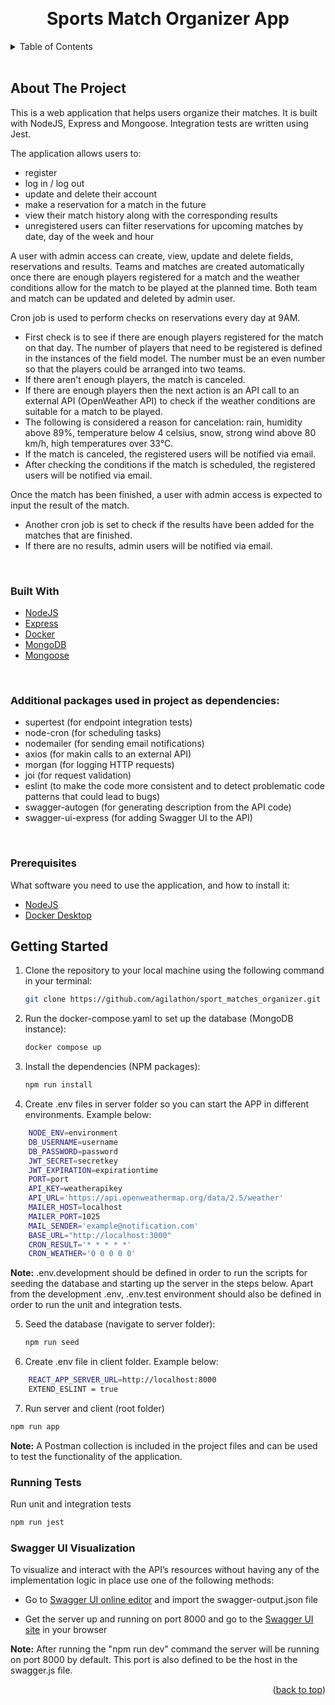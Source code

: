<a name="readme-top"></a>


<br />
<div align="center">

  <h1 align="center">Sports Match Organizer App</h1>
</div>



<!-- TABLE OF CONTENTS -->
<details>
  <summary>Table of Contents</summary>
  <ol>
    <li>
      <a href="#about-the-project">About The Project</a>
      <ul>
        <li><a href="#built-with">Built With</a></li>
      </ul>
    </li>
    <li>
      <a href="#getting-started">Getting Started</a>
      <ul>
      </ul>
    </li>
  </ol>
</details>
<br>



<!-- ABOUT THE PROJECT -->
## About The Project

This is a web application that helps users organize their matches. It is built with NodeJS, Express and Mongoose. Integration tests are written using Jest.

The application allows users to: 
- register 
- log in / log out
- update and delete their account
- make a reservation for a match in the future
- view their match history along with the corresponding results
- unregistered users can filter reservations for upcoming matches by date, day of the week and hour

A user with admin access can create, view, update and delete fields, reservations and results. Teams and matches are created automatically once there are enough players registered for a match and the weather conditions allow for the match to be played at the planned time. Both team and match can be updated and deleted by admin user.

Cron job is used to perform checks on reservations every day at 9AM. 
- First check is to see if there are enough players registered for the match on that day. The number of players that need to be registered is defined in the instances of the field model. The number must be an even number so that the players could be arranged into two teams. 
- If there aren't enough players, the match is canceled. 
- If there are enough players then the next action is an API call to an external API (OpenWeather API) to check if the weather conditions are suitable for a match to be played. 
- The following is considered a reason for cancelation: rain, humidity above 89%, temperature below 4 celsius, snow, strong wind above 80 km/h, high temperatures over 33°C.
- If the match is canceled, the registered users will be notified via email. 
- After checking the conditions if the match is scheduled, the registered users will be notified via email.

Once the match has been finished, a user with admin access is expected to input the result of the match. 
- Another cron job is set to check if the results have been added for the matches that are finished. 
- If there are no results, admin users will be notified via email.

<br>



### Built With


* [NodeJS](https://nodejs.org/)
* [Express](https://expressjs.com/)
* [Docker](https://www.docker.com/)
* [MongoDB](https://www.mongodb.com/)
* [Mongoose](https://www.mongoosejs.com/)

<br>

### Additional packages used in project as dependencies:
 - supertest (for endpoint integration tests) 
 - node-cron (for scheduling tasks) 
 - nodemailer (for sending email notifications)
 - axios (for makin calls to an external API)
 - morgan (for logging HTTP requests)
 - joi (for request validation)
 - eslint (to make the code more consistent and to detect problematic code patterns that could lead to bugs)
 - swagger-autogen (for generating description from the API code) 
 - swagger-ui-express (for adding Swagger UI to the API)

 <br>

### Prerequisites
What software you need to use the application, and how to install it:

- [NodeJS](https://nodejs.org/en/download/)
- [Docker Desktop](https://www.docker.com/products/docker-desktop/)

## Getting Started

1. Clone the repository to your local machine using the following command in your terminal:
   ```sh
   git clone https://github.com/agilathon/sport_matches_organizer.git
   ```


2. Run the docker-compose.yaml to set up the database (MongoDB instance):
   ```sh
   docker compose up
   ```


3. Install the dependencies (NPM packages):
   ```sh
   npm run install
   ```


4. Create .env files in server folder so you can start the APP in different environments. Example below:

```sh
    NODE_ENV=environment
    DB_USERNAME=username
    DB_PASSWORD=password
    JWT_SECRET=secretkey
    JWT_EXPIRATION=expirationtime
    PORT=port
    API_KEY=weatherapikey
    API_URL='https://api.openweathermap.org/data/2.5/weather'
    MAILER_HOST=localhost
    MAILER_PORT=1025    
    MAIL_SENDER='example@notification.com'
    BASE_URL="http://localhost:3000"
    CRON_RESULT='* * * * *'
    CRON_WEATHER='0 0 0 0 0'
```

**Note:**
.env.development should be defined in order to run the scripts for seeding the database and starting up the server in the steps below.
Apart from the development .env, .env.test environment should also be defined in order to run the unit and integration tests.



5. Seed the database (navigate to server folder):

   ```sh
   npm run seed
   ```


6. Create .env file in client folder. Example below:

```sh
    REACT_APP_SERVER_URL=http://localhost:8000
    EXTEND_ESLINT = true
```


7. Run server and client  (root folder)
  ```sh
  npm run app
  ```

**Note:**
A Postman collection is included in the project files and can be used to test the functionality of the application. 

### Running Tests

Run unit and integration tests

```sh
npm run jest
```

### Swagger UI Visualization

To visualize and interact with the API’s resources without having any of the implementation logic in place use one of the following methods:

- Go to [Swagger UI online editor](https://editor.swagger.io/) and import the swagger-output.json file

- Get the server up and running on port 8000 and go to the [Swagger UI site](http://localhost:8000/api-docs/#/) in your browser

**Note:**
After running the "npm run dev" command the server will be running on port 8000 by default. This port is also defined to be the host in the swagger.js file. 



<p align="right">(<a href="#readme-top">back to top</a>)</p>